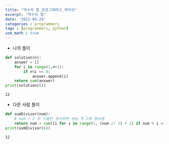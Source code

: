 ```yaml
---
title: "약수의 합_프로그래머스_파이썬"
excerpt: "약수의 합"
date: '2021-04-29'
categories : programmers
tags : [programmers, python]
use_math : true
---
```




* 나의 풀이


```python
def solution(n):
    answer = []
    for i in range(1,n+1):
        if n%i == 0:
            answer.append(i)
    return sum(answer)
print(solution(6))
```

    12


* 다른 사람 풀이


```python
def sumDivisor(num):
    # num / 2 의 수들만 검사하면 성능 약 2배 향상잼
    return num + sum([i for i in range(1, (num // 2) + 1) if num % i == 0])
print(sumDivisor(6))
```

    12

